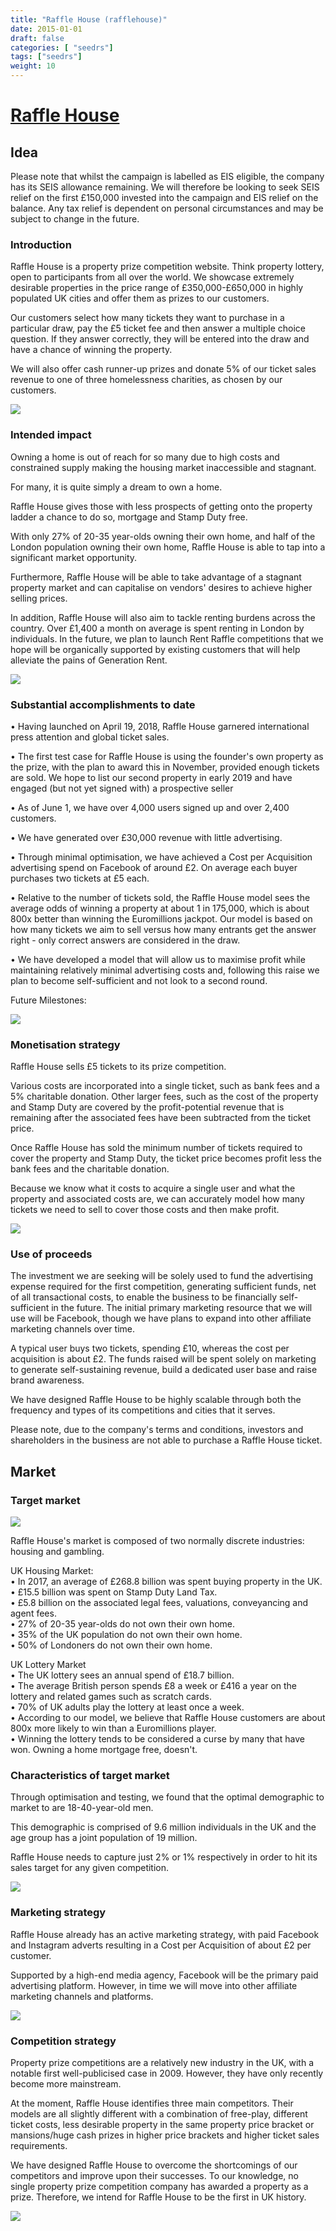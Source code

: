 ```yaml
---
title: "Raffle House (rafflehouse)"
date: 2015-01-01
draft: false
categories: [ "seedrs"]
tags: ["seedrs"]
weight: 10
---
```


# [Raffle House](https://www.seedrs.com/rafflehouse)

## Idea

Please note that whilst the campaign is labelled as EIS eligible, the company has its SEIS allowance remaining. We will therefore be looking to seek SEIS relief on the first £150,000 invested into the campaign and EIS relief on the balance. Any tax relief is dependent on personal circumstances and may be subject to change in the future.

### Introduction

Raffle House is a property prize competition website. Think property lottery, open to participants from all over the world. We showcase extremely desirable properties in the price range of £350,000-£650,000 in highly populated UK cities and offer them as prizes to our customers.

Our customers select how many tickets they want to purchase in a particular draw, pay the £5 ticket fee and then answer a multiple choice question. If they answer correctly, they will be entered into the draw and have a chance of winning the property.

We will also offer cash runner-up prizes and donate 5% of our ticket sales revenue to one of three homelessness charities, as chosen by our customers.

![](/img/seedrs/uploads/startup/section_image/image/14963/k5ssudd3jiq9fv57kgnbxwf4tfmdl8k/intro.png?rect=20%2C10%2C830%2C659&w=600&fit=clip&s=02a544ed3733b06f190fa35664188e8d)

### Intended impact

Owning a home is out of reach for so many due to high costs and constrained supply making the housing market inaccessible and stagnant.

For many, it is quite simply a dream to own a home.

Raffle House gives those with less prospects of getting onto the property ladder a chance to do so, mortgage and Stamp Duty free.

With only 27% of 20-35 year-olds owning their own home, and half of the London population owning their own home, Raffle House is able to tap into a significant market opportunity.

Furthermore, Raffle House will be able to take advantage of a stagnant property market and can capitalise on vendors' desires to achieve higher selling prices.

In addition, Raffle House will also aim to tackle renting burdens across the country. Over £1,400 a month on average is spent renting in London by individuals. In the future, we plan to launch Rent Raffle competitions that we hope will be organically supported by existing customers that will help alleviate the pains of Generation Rent.

![](/img/seedrs/uploads/startup/section_image/image/14945/jiq9dju0tp0domnl2ggcaytcbjhsu3h/intented_impact.png?rect=0%2C0%2C865%2C550&w=600&fit=clip&s=5517ffef12612125506650f9da962010)

### Substantial accomplishments to date

• Having launched on April 19, 2018, Raffle House garnered international press attention and global ticket sales.

• The first test case for Raffle House is using the founder's own property as the prize, with the plan to award this in November, provided enough tickets are sold. We hope to list our second property in early 2019 and have engaged (but not yet signed with) a prospective seller

• As of June 1, we have over 4,000 users signed up and over 2,400 customers.

• We have generated over £30,000 revenue with little advertising.

• Through minimal optimisation, we have achieved a Cost per Acquisition advertising spend on Facebook of around £2. On average each buyer purchases two tickets at £5 each.

• Relative to the number of tickets sold, the Raffle House model sees the average odds of winning a property at about 1 in 175,000, which is about 800x better than winning the Euromillions jackpot. Our model is based on how many tickets we aim to sell versus how many entrants get the answer right - only correct answers are considered in the draw.

• We have developed a model that will allow us to maximise profit while maintaining relatively minimal advertising costs and, following this raise we plan to become self-sufficient and not look to a second round.

Future Milestones:

![](/img/seedrs/uploads/startup/section_image/image/14946/4owe120w957udlhowk1dbhcygwq9f86/image001__9_.png?rect=0%2C0%2C929%2C665&w=600&fit=clip&s=3c2fc199ac02c64861a4b11aab945047)

### Monetisation strategy

Raffle House sells £5 tickets to its prize competition.

Various costs are incorporated into a single ticket, such as bank fees and a 5% charitable donation. Other larger fees, such as the cost of the property and Stamp Duty are covered by the profit-potential revenue that is remaining after the associated fees have been subtracted from the ticket price.

Once Raffle House has sold the minimum number of tickets required to cover the property and Stamp Duty, the ticket price becomes profit less the bank fees and the charitable donation.

Because we know what it costs to acquire a single user and what the property and associated costs are, we can accurately model how many tickets we need to sell to cover those costs and then make profit.

![](/img/seedrs/uploads/startup/section_image/image/14947/ap1jkvot3i3ukb9ydaw5u2bfxp69so6/Monetisation.png?rect=0%2C0%2C836%2C671&w=600&fit=clip&s=758cbbee8e7b416f21f155a65b25079c)

### Use of proceeds

The investment we are seeking will be solely used to fund the advertising expense required for the first competition, generating sufficient funds, net of all transactional costs, to enable the business to be financially self-sufficient in the future. The initial primary marketing resource that we will use will be Facebook, though we have plans to expand into other affiliate marketing channels over time.

A typical user buys two tickets, spending £10, whereas the cost per acquisition is about £2. The funds raised will be spent solely on marketing to generate self-sustaining revenue, build a dedicated user base and raise brand awareness.

We have designed Raffle House to be highly scalable through both the frequency and types of its competitions and cities that it serves.

Please note, due to the company's terms and conditions, investors and shareholders in the business are not able to purchase a Raffle House ticket.

## Market

### Target market

![](/img/seedrs/uploads/startup/section_image/image/14948/6tvogxrfoi6oml2zc4drxvs3bbd79yv/target_market.png?rect=0%2C-3%2C805%2C648&w=600&fit=clip&s=4298ff154df238b73a40adc5823ec235)

Raffle House's market is composed of two normally discrete industries: housing and gambling.

UK Housing Market: <br>• In 2017, an average of £268.8 billion was spent buying property in the UK. <br>• £15.5 billion was spent on Stamp Duty Land Tax. <br>• £5.8 billion on the associated legal fees, valuations, conveyancing and agent fees. <br>• 27% of 20-35 year-olds do not own their own home. <br>• 35% of the UK population do not own their own home. <br>• 50% of Londoners do not own their own home.

UK Lottery Market <br>• The UK lottery sees an annual spend of £18.7 billion. <br>• The average British person spends £8 a week or £416 a year on the lottery and related games such as scratch cards. <br>• 70% of UK adults play the lottery at least once a week. <br>• According to our model, we believe that Raffle House customers are about 800x more likely to win than a Euromillions player. <br>• Winning the lottery tends to be considered a curse by many that have won. Owning a home mortgage free, doesn't.

### Characteristics of target market

Through optimisation and testing, we found that the optimal demographic to market to are 18-40-year-old men.

This demographic is comprised of 9.6 million individuals in the UK and the age group has a joint population of 19 million.

Raffle House needs to capture just 2% or 1% respectively in order to hit its sales target for any given competition.

![](/img/seedrs/uploads/startup/section_image/image/14949/8c5im9i6kr720jkiy4wfnfje4lpzim4/chara_market.png?rect=0%2C0%2C865%2C689&w=600&fit=clip&s=62ebe1a518c6789f492f596083de190f)

### Marketing strategy

Raffle House already has an active marketing strategy, with paid Facebook and Instagram adverts resulting in a Cost per Acquisition of about £2 per customer.

Supported by a high-end media agency, Facebook will be the primary paid advertising platform. However, in time we will move into other affiliate marketing channels and platforms.

![](/img/seedrs/uploads/startup/section_image/image/14950/oxkafx2m7irehkgdvvqmko1cxygr00v/marketing_strategy.png?rect=0%2C0%2C671%2C723&w=600&fit=clip&s=5913a1e44f657c951d8c941c273ba984)

### Competition strategy

Property prize competitions are a relatively new industry in the UK, with a notable first well-publicised case in 2009. However, they have only recently become more mainstream.

At the moment, Raffle House identifies three main competitors. Their models are all slightly different with a combination of free-play, different ticket costs, less desirable property in the same property price bracket or mansions/huge cash prizes in higher price brackets and higher ticket sales requirements.

We have designed Raffle House to overcome the shortcomings of our competitors and improve upon their successes. To our knowledge, no single property prize competition company has awarded a property as a prize. Therefore, we intend for Raffle House to be the first in UK history.

![](/img/seedrs/uploads/startup/section_image/image/14951/qn36zi9jgq1wtk0vqplzpt9rfz4el1r/comp.png?rect=0%2C0%2C865%2C579&w=600&fit=clip&s=19299227d7124b840c2546cf9498231a)


